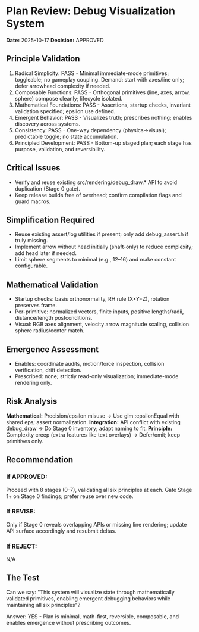 # Plan Review: Debug Visualization System

**Date:** 2025-10-17
**Decision:** APPROVED

## Principle Validation
1. Radical Simplicity: PASS - Minimal immediate-mode primitives; toggleable; no gameplay coupling. Demand: start with axes/line only; defer arrowhead complexity if needed.
2. Composable Functions: PASS - Orthogonal primitives (line, axes, arrow, sphere) compose cleanly; lifecycle isolated.
3. Mathematical Foundations: PASS - Assertions, startup checks, invariant validation specified; epsilon use defined.
4. Emergent Behavior: PASS - Visualizes truth; prescribes nothing; enables discovery across systems.
5. Consistency: PASS - One-way dependency (physics→visual); predictable toggle; no state accumulation.
6. Principled Development: PASS - Bottom-up staged plan; each stage has purpose, validation, and reversibility.

## Critical Issues
- Verify and reuse existing src/rendering/debug_draw.* API to avoid duplication (Stage 0 gate).
- Keep release builds free of overhead; confirm compilation flags and guard macros.

## Simplification Required
- Reuse existing assert/log utilities if present; only add debug_assert.h if truly missing.
- Implement arrow without head initially (shaft-only) to reduce complexity; add head later if needed.
- Limit sphere segments to minimal (e.g., 12–16) and make constant configurable.

## Mathematical Validation
- Startup checks: basis orthonormality, RH rule (X×Y=Z), rotation preserves frame.
- Per-primitive: normalized vectors, finite inputs, positive lengths/radii, distance/length postconditions.
- Visual: RGB axes alignment, velocity arrow magnitude scaling, collision sphere radius/center match.

## Emergence Assessment
- Enables: coordinate audits, motion/force inspection, collision verification, drift detection.
- Prescribed: none; strictly read-only visualization; immediate-mode rendering only.

## Risk Analysis
**Mathematical:** Precision/epsilon misuse → Use glm::epsilonEqual with shared eps; assert normalization.
**Integration:** API conflict with existing debug_draw → Do Stage 0 inventory; adapt naming to fit.
**Principle:** Complexity creep (extra features like text overlays) → Defer/omit; keep primitives only.

## Recommendation

### If APPROVED:
Proceed with 8 stages (0–7), validating all six principles at each. Gate Stage 1+ on Stage 0 findings; prefer reuse over new code.

### If REVISE:
Only if Stage 0 reveals overlapping APIs or missing line rendering; update API surface accordingly and resubmit deltas.

### If REJECT:
N/A

## The Test
Can we say: "This system will visualize state through mathematically validated primitives, enabling emergent debugging behaviors while maintaining all six principles"?

Answer: YES - Plan is minimal, math-first, reversible, composable, and enables emergence without prescribing outcomes.
